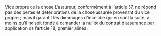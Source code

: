 Vice propre de la chose
L’assureur, conformément à l’article 37, ne répond pas des pertes et détériorations de la chose assurée provenant du vice propre ; mais il garantit les dommages d’incendie qui en sont la suite, à moins qu’il ne soit fondé à demander la nullité du contrat d’assurance par application de l’article 18, premier alinéa.